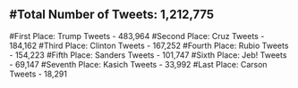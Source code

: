#Total Number of Tweets: 1,212,775 
---
#First Place: Trump Tweets - 483,964
#Second Place: Cruz Tweets - 184,162
#Third Place: Clinton Tweets - 167,252
#Fourth Place: Rubio Tweets - 154,223
#Fifth Place: Sanders Tweets - 101,747
#Sixth Place: Jeb! Tweets - 69,147
#Seventh Place: Kasich Tweets - 33,992
#Last Place: Carson Tweets - 18,291
